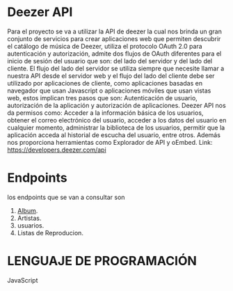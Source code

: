 # Deezer API
Para el proyecto se va a utilizar la API de deezer la cual nos brinda un gran conjunto de servicios para crear aplicaciones web que permiten descubrir el catálogo de música de Deezer, utiliza el protocolo OAuth 2.0 para autenticación y autorización, admite dos flujos de OAuth diferentes para el inicio de sesión del  usuario  que son: del lado del servidor y del lado del cliente. El flujo del lado del servidor se utiliza siempre que necesite llamar a nuestra API desde el servidor web y el flujo del lado del cliente debe ser utilizado por aplicaciones de cliente, como aplicaciones basadas en navegador que usan Javascript o aplicaciones móviles que usan vistas web, estos implican tres pasos que son: Autenticación de usuario, autorización de la  aplicación y autorización de aplicaciones.
Deezer API nos da permisos como: Acceder a la información básica de los usuarios, obtener el correo electrónico del usuario, acceder a los datos del usuario en cualquier momento, administrar la biblioteca de los usuarios, permitir que la aplicación acceda al historial de escucha del usuario, entre otros.
Además nos proporciona herramientas como Explorador de API y oEmbed.
Link: https://developers.deezer.com/api

# Endpoints
los endpoints que se van a consultar son 
1. [Album](https://developers.deezer.com/api/album).
2. Artistas.
3. usuarios.
4. Listas de Reproducion.


# LENGUAJE DE PROGRAMACIÓN
JavaScript

